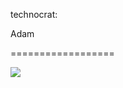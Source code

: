 <!--
id: 230468364
link: http://tumblr.atmos.org/post/230468364/technocrat-adam
slug: technocrat-adam
date: Sun Nov 01 2009 20:52:18 GMT-0800 (PST)
publish: 2009-11-01
tags: 
title: technocrat:

Adam

-->


technocrat:

Adam

==================

![](http://www.tumblr.com/photo/1280/atmos/230468364/1/tumblr_ksgszmKWuB1qz4ss6)

